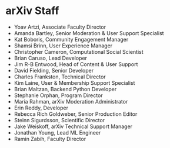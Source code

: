 # arXiv Staff

- Yoav Artzi, Associate Faculty Director
- Amanda Bartley, Senior Moderation & User Support Specialist
- Kat Boboris, Community Engagement Manager
- Shamsi Brinn, User Experience Manager
- Christopher Cameron, Computational Social Scientist
- Brian Caruso, Lead Developer
- Jim R-B Entwood, Head of Content & User Support
- David Fielding, Senior Developer
- Charles Frankston, Technical Director
- Kim Laine, User & Membership Support Specialist
- Brian Maltzan, Backend Python Developer
- Stephanie Orphan, Program Director
- Maria Rahman, arXiv Moderation Administrator
- Erin Reddy, Developer
- Rebecca Rich Goldweber, Senior Production Editor
- Steinn Sigurdsson, Scientific Director
- Jake Weiskoff, arXiv Technical Support Manager
- Jonathan Young, Lead ML Engineer
- Ramin Zabih, Faculty Director
